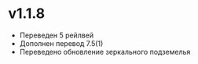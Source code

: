 # v1.1.8
- Переведен 5 рейлвей
- Дополнен перевод 7.5(1)
- Переведено обновление зеркального подземелья
